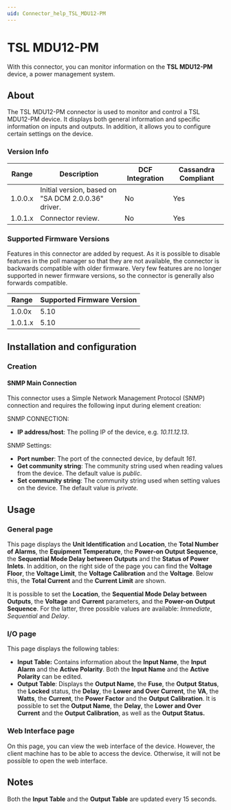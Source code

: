 ```yaml
---
uid: Connector_help_TSL_MDU12-PM
---
```


# TSL MDU12-PM

With this connector, you can monitor information on the **TSL MDU12-PM** device, a power management system.

## About

The TSL MDU12-PM connector is used to monitor and control a TSL MDU12-PM device. It displays both general information and specific information on inputs and outputs. In addition, it allows you to configure certain settings on the device.

### Version Info

| **Range** | **Description**                                     | **DCF Integration** | **Cassandra Compliant** |
|------------------|-----------------------------------------------------|---------------------|-------------------------|
| 1.0.0.x          | Initial version, based on "SA DCM 2.0.0.36" driver. | No                  | Yes                     |
| 1.0.1.x          | Connector review.                                      | No                  | Yes                     |

### Supported Firmware Versions

Features in this connector are added by request. As it is possible to disable features in the poll manager so that they are not available, the connector is backwards compatible with older firmware. Very few features are no longer supported in newer firmware versions, so the connector is generally also forwards compatible.

| Range | Supported Firmware Version |
|------------------|-----------------------------|
| 1.0.0x           | 5.10                        |
| 1.0.1.x          | 5.10                        |

## Installation and configuration

### Creation

#### SNMP Main Connection

This connector uses a Simple Network Management Protocol (SNMP) connection and requires the following input during element creation:

SNMP CONNECTION:

- **IP address/host**: The polling IP of the device, e.g. *10.11.12.13*.

SNMP Settings:

- **Port number**: The port of the connected device, by default *161*.
- **Get community string**: The community string used when reading values from the device. The default value is *public*.
- **Set community string**: The community string used when setting values on the device. The default value is *private.*

## Usage

### General page

This page displays the **Unit Identification** and **Location**, the **Total Number of Alarms**, the **Equipment Temperature**, the **Power-on Output Sequence**, the **Sequential Mode Delay between Outputs** and the **Status of Power Inlets**.
In addition, on the right side of the page you can find the **Voltage Floor**, the **Voltage Limit**, the **Voltage Calibration** and the **Voltage**. Below this, the **Total Current** and the **Current Limit** are shown.

It is possible to set the **Location**, the **Sequential Mode Delay between Outputs**, the **Voltage** and **Current** parameters, and the **Power-on Output Sequence**.
For the latter, three possible values are available: *Immediate*, *Sequential* and *Delay*.

### I/O page

This page displays the following tables:

- **Input Table:** Contains information about the **Input Name**, the **Input Alarm** and the **Active Polarity**. Both the **Input Name** and the **Active Polarity** can be edited.
- **Output Table**: Displays the **Output Name**, the **Fuse**, the **Output Status**, the **Locked** status, the **Delay**, the **Lower and Over Current**, the **VA**, the **Watts**, the **Current**, the **Power Factor** and the **Output Calibration**.
  It is possible to set the **Output Name**, the **Delay**, the **Lower and Over Current** and the **Output Calibration**, as well as the **Output Status.**

### Web Interface page

On this page, you can view the web interface of the device. However, the client machine has to be able to access the device. Otherwise, it will not be possible to open the web interface.

## Notes

Both the **Input Table** and the **Output Table** are updated every 15 seconds.
